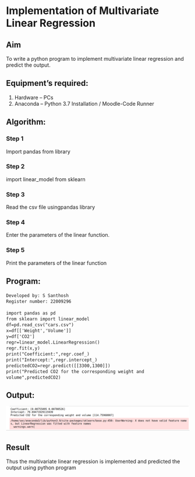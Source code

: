 # Implementation of Multivariate Linear Regression
## Aim
To write a python program to implement multivariate linear regression and predict the output.
## Equipment’s required:
1.	Hardware – PCs
2.	Anaconda – Python 3.7 Installation / Moodle-Code Runner
## Algorithm:
### Step 1
Import pandas from library

### Step 2
import linear_model from sklearn

### Step 3
Read the csv file usingpandas library

### Step 4
Enter the parameters of the linear function.

### Step 5
Print the parameters of the linear function

## Program:
```
Developed by: S Santhosh
Register number: 22009296

import pandas as pd
from sklearn import linear_model
df=pd.read_csv("cars.csv")
x=df[['Weight','Volume']]
y=df['CO2']
regr=linear_model.LinearRegression()
regr.fit(x,y)
print("Coefficient:",regr.coef_)
print("Intercept:",regr.intercept_)
predictedCO2=regr.predict([[3300,1300]])
print("Predicted CO2 for the corresponding weight and volume",predictedCO2)

```
## Output:
!['output'](/multi.png)
## Result
Thus the multivariate linear regression is implemented and predicted the output using python program